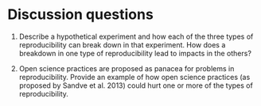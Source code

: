 # Discussion questions

1. Describe a hypothetical experiment and how each of the three types of reproducibility can break down in that experiment. How does a breakdown in one type of reproducibility lead to impacts in the others?

2. Open science practices are proposed as panacea for problems in reproducibility. Provide an example of how open science practices (as proposed by Sandve et al. 2013) could hurt one or more of the types of reproducibility.
